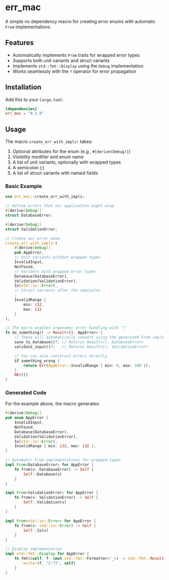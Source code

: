 # err_mac

A simple no dependency macro for creating error enums with automatic `From` implementations.

## Features

- Automatically implements `From` traits for wrapped error types
- Supports both unit variants and struct variants
- Implements `std::fmt::Display` using the `Debug` implementation
- Works seamlessly with the `?` operator for error propagation

## Installation

Add this to your `Cargo.toml`:

```toml
[dependencies]
err_mac = "0.1.0"
```

## Usage

The macro `create_err_with_impls!` takes:

1. Optional attributes for the enum (e.g., `#[derive(Debug)]`)
2. Visibility modifier and enum name
3. A list of unit variants, optionally with wrapped types
4. A semicolon (;)
5. A list of struct variants with named fields

### Basic Example

```rust
use err_mac::create_err_with_impls;

// Define errors that our application might wrap
#[derive(Debug)]
struct DatabaseError;

#[derive(Debug)]
struct ValidationError;

// Create our error enum
create_err_with_impls!(
    #[derive(Debug)]
    pub AppError,
    // Unit variants without wrapped types
    InvalidInput,
    NotFound,
    // Variants with wrapped error types
    Database(DatabaseError),
    Validation(ValidationError),
    Io(std::io::Error),
    // Struct variants after the semicolon
    ;
    InvalidRange {
        min: i32,
        max: i32
    }
);

// The macro enables ergonomic error handling with '?'
fn do_something() -> Result<(), AppError> {
    // These will automatically convert using the generated From impls
    save_to_database()?; // Returns Result<(), DatabaseError>
    validate_input()?;   // Returns Result<(), ValidationError>

    // You can also construct errors directly
    if something_wrong {
        return Err(AppError::InvalidRange { min: 0, max: 100 });
    }
    Ok(())
}
```

### Generated Code

For the example above, the macro generates:

```rust
#[derive(Debug)]
pub enum AppError {
    InvalidInput,
    NotFound,
    Database(DatabaseError),
    Validation(ValidationError),
    Io(std::io::Error),
    InvalidRange { min: i32, max: i32 },
}

// Automatic From implementations for wrapped types
impl From<DatabaseError> for AppError {
    fn from(v: DatabaseError) -> Self {
        Self::Database(v)
    }
}

impl From<ValidationError> for AppError {
    fn from(v: ValidationError) -> Self {
        Self::Validation(v)
    }
}

impl From<std::io::Error> for AppError {
    fn from(v: std::io::Error) -> Self {
        Self::Io(v)
    }
}

// Display implementation
impl std::fmt::Display for AppError {
    fn fmt(&self, f: &mut std::fmt::Formatter<'_>) -> std::fmt::Result {
        write!(f, "{:?}", self)
    }
}
```
